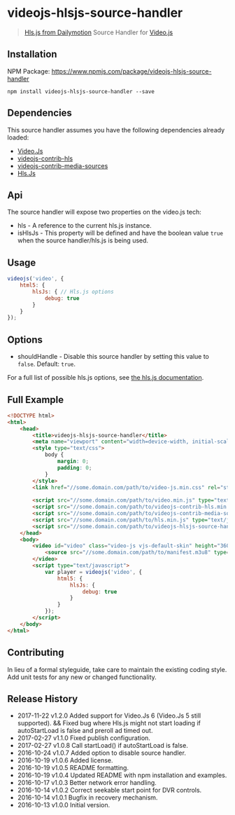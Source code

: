 # videojs-hlsjs-source-handler

> [Hls.js from Dailymotion](https://github.com/dailymotion/hls.js) Source Handler for [Video.js](https://github.com/videojs/video.js)

## Installation
NPM Package: https://www.npmjs.com/package/videojs-hlsjs-source-handler

```shell
npm install videojs-hlsjs-source-handler --save
```

## Dependencies
This source handler assumes you have the following dependencies already loaded:
* [Video.Js](https://github.com/videojs/video.js)
* [videojs-contrib-hls](https://github.com/videojs/videojs-contrib-hls)
* [videojs-contrib-media-sources](https://github.com/videojs/videojs-contrib-media-sources)
* [Hls.Js](https://github.com/dailymotion/hls.js)


## Api
The source handler will expose two properties on the video.js tech:
* hls - A reference to the current hls.js instance.
* isHlsJs - This property will be defined and have the boolean value `true` when the source handler/hls.js is being used.


## Usage
```js
videojs('video', {
    html5: {
        hlsJs: { // Hls.js options
            debug: true
        }
    }
});
```

## Options
* shouldHandle - Disable this source handler by setting this value to `false`. Default: `true`.

For a full list of possible hls.js options, see [the hls.js documentation](https://github.com/dailymotion/hls.js/blob/master/API.md#fine-tuning).

## Full Example
```html
<!DOCTYPE html>
<html>
    <head>
        <title>videojs-hlsjs-source-handler</title>
        <meta name="viewport" content="width=device-width, initial-scale=1">
        <style type="text/css">
            body {
                margin: 0;
                padding: 0;
            }
        </style>
        <link href="//some.domain.com/path/to/video-js.min.css" rel="stylesheet">
        
        <script src="//some.domain.com/path/to/video.min.js" type="text/javascript"></script>
        <script src="//some.domain.com/path/to/videojs-contrib-hls.min.js" type="text/javascript"></script>
        <script src="//some.domain.com/path/to/videojs-contrib-media-sources.min.js" type="text/javascript"></script>
        <script src="//some.domain.com/path/to/hls.min.js" type="text/javascript"></script>
        <script src="//some.domain.com/path/to/videojs-hlsjs-source-handler.min.js" type="text/javascript"></script>
    </head>
    <body>
        <video id="video" class="video-js vjs-default-skin" height="360" width="640" controls>
            <source src="//some.domain.com/path/to/manifest.m3u8" type="application/x-mpegURL"></source>
        </video>
        <script type="text/javascript">
            var player = videojs('video', {
                html5: {
                    hlsJs: {
                        debug: true
                    }
                }
            });
        </script>
    </body>
</html>
```

## Contributing
In lieu of a formal styleguide, take care to maintain the existing coding style. Add unit tests for any new or changed functionality.

## Release History

 * 2017-11-22   v1.2.0   Added support for Video.Js 6 (Video.Js 5 still supported). && Fixed bug where Hls.js might not start loading if autoStartLoad is false and preroll ad timed out.
 * 2017-02-27   v1.1.0   Fixed publish configuration.
 * 2017-02-27   v1.0.8   Call startLoad() if autoStartLoad is false.
 * 2016-10-24   v1.0.7   Added option to disable source handler.
 * 2016-10-19   v1.0.6   Added license.
 * 2016-10-19   v1.0.5   README formatting.
 * 2016-10-19   v1.0.4   Updated README with npm installation and examples.
 * 2016-10-17   v1.0.3   Better network error handling.
 * 2016-10-14   v1.0.2   Correct seekable start point for DVR controls.
 * 2016-10-14   v1.0.1   Bugfix in recovery mechanism.
 * 2016-10-13   v1.0.0   Initial version.